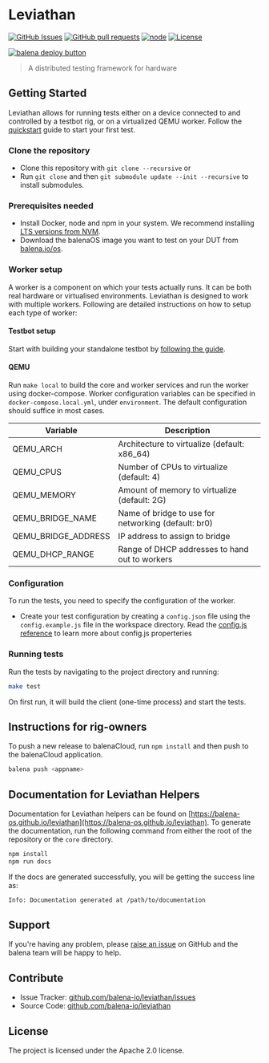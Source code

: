 # Leviathan

[![GitHub Issues](https://img.shields.io/github/issues/balena-io/leviathan.svg)](https://github.com/balena-io/leviathan/issues)
[![GitHub pull requests](https://img.shields.io/github/issues-pr/balena-io/leviathan.svg)](https://github.com/balena-io/leviathan/pulls)
[![node](https://img.shields.io/badge/node-v12.0.0-green.svg)](https://nodejs.org/download/release/v12.0.0/)
[![License](https://img.shields.io/badge/license-APACHE%202.0-blue.svg)](https://opensource.org/licenses/Apache-2.0)

[![balena deploy button](https://www.balena.io/deploy.svg)](https://dashboard.balena-cloud.com/deploy?repoUrl=https://github.com/balena-os/leviathan)

> A distributed testing framework for hardware

## Getting Started

Leviathan allows for running tests either on a device connected to and controlled by a testbot rig, or on a virtualized QEMU worker. Follow the [quickstart](https://balena-os.github.io/leviathan/pages/Getting-Started/quickstart.html) guide to start your first test. 

### Clone the repository

- Clone this repository with `git clone --recursive` or
- Run `git clone` and then `git submodule update --init --recursive` to install submodules.

### Prerequisites needed

- Install Docker, node and npm in your system. We recommend installing [LTS versions from NVM](https://github.com/nvm-sh/nvm#install--update-script).
- Download the balenaOS image you want to test on your DUT from [balena.io/os](https://balena.io/os#download).

### Worker setup

A worker is a component on which your tests actually runs. It can be both real hardware or virtualised environments. Leviathan is designed to work with multiple workers. Following are detailed instructions on how to setup each type of worker:

#### Testbot setup

Start with building your standalone testbot by [following the guide](https://github.com/balena-io-hardware/testbot-hardware/blob/master/documentation/getting-started.md#quick-start-guide-for-testbot).

#### QEMU

Run `make local` to build the core and worker services and run the worker using docker-compose.
Worker configuration variables can be specified in `docker-compose.local.yml`, under `environment`. The default configuration should suffice in most cases.

| Variable            | Description                                         |
| -----------         | --------------------------------------------------- |
| QEMU_ARCH           | Architecture to virtualize (default: x86_64)        |
| QEMU_CPUS           | Number of CPUs to virtualize (default: 4)           |
| QEMU_MEMORY         | Amount of memory to virtualize (default: 2G)        |
| QEMU_BRIDGE_NAME    | Name of bridge to use for networking (default: br0) |
| QEMU_BRIDGE_ADDRESS | IP address to assign to bridge                      |
| QEMU_DHCP_RANGE     | Range of DHCP addresses to hand out to workers      |

### Configuration

To run the tests, you need to specify the configuration of the worker.

- Create your test configuration by creating a `config.json` file using the `config.example.js` file in the workspace directory. Read the [config.js reference](https://balena-os.github.io/leviathan/pages/Getting-Started/config-reference.html) to learn more about config.js properteries  

### Running tests

Run the tests by navigating to the project directory and running:

```bash
make test
```

On first run, it will build the client (one-time process) and start the tests. 

## Instructions for rig-owners

To push a new release to balenaCloud, run `npm install` and then push to the balenaCloud application.

```bash
balena push <appname>
```
## Documentation for Leviathan Helpers

Documentation for Leviathan helpers can be found on [https://balena-os.github.io/leviathan](https://balena-os.github.io/leviathan). To generate the documentation, run the following command from either the root of the repository or the `core` directory.

```bash
npm install
npm run docs
```

If the docs are generated successfully, you will be getting the success line as:

```bash
Info: Documentation generated at /path/to/documentation
```

## Support

If you're having any problem, please [raise an issue][newissue] on GitHub and the balena team will be happy to help.

## Contribute

- Issue Tracker: [github.com/balena-io/leviathan/issues][issues]
- Source Code: [github.com/balena-io/leviathan][source]

## License

The project is licensed under the Apache 2.0 license.

[issues]: https://github.com/balena-io/leviathan/issues
[newissue]: https://github.com/balena-io/leviathan/issues/new
[source]: https://github.com/balena-io/leviathan
